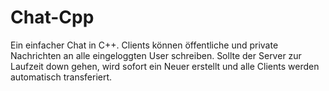# Chat-Cpp
 Ein einfacher Chat in C++. Clients können öffentliche und private Nachrichten an alle eingeloggten User schreiben. Sollte der Server zur Laufzeit down gehen, wird sofort ein Neuer erstellt und alle Clients werden automatisch transferiert.

